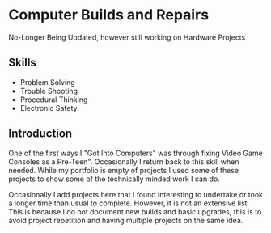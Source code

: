 # Computer Builds and Repairs
No-Longer Being Updated, however still working on Hardware Projects
## Skills
- Problem Solving
- Trouble Shooting
- Procedural Thinking
- Electronic Safety
  
## Introduction
One of the first ways I "Got Into Computers" was through fixing Video Game Consoles as a Pre-Teen".
Occasionally I return back to this skill when needed. 
While my portfolio is empty of projects I used some of these projects to show some of the technically minded work I can do. 

Occasionally I add projects here that I found interesting to undertake or took a longer time than usual to complete. However, it is not an extensive list.
This is because I do not document new builds and basic upgrades, this is to avoid project repetition and having multiple projects on the same idea. 
